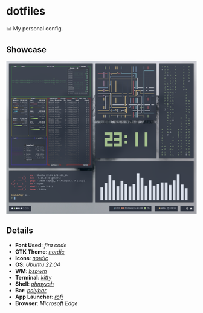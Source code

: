 # dotfiles

📊 My personal config.

## Showcase

<img src="assets/desktop.png">

## Details

- **Font Used**: _fira code_
- **GTK Theme**: _[nordic](https://github.com/EliverLara/Nordic)_
- **Icons**: _[nordic](https://github.com/EliverLara/Nordic)_
- **OS**: _Ubuntu 22.04_
- **WM**: _[bspwm](https://github.com/baskerville/bspwm)_
- **Terminal**: _[kitty](https://github.com/kovidgoyal/kitty)_
- **Shell**: _[ohmyzsh](https://github.com/ohmyzsh/ohmyzsh)_
- **Bar**: _[polybar](https://github.com/polybar/polybar)_
- **App Launcher**: _[rofi](https://github.com/davatorium/rofi)_
- **Browser**: _Microsoft Edge_
